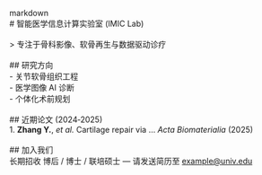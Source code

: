 markdown<br># 智能医学信息计算实验室 (IMIC Lab)<br><br>> 专注于骨科影像、软骨再生与数据驱动诊疗<br><br>## 研究方向<br>- 关节软骨组织工程<br>- 医学图像 AI 诊断<br>- 个体化术前规划<br><br>## 近期论文 (2024‑2025)<br>1. **Zhang Y.**, *et al.* Cartilage repair via … *Acta Biomaterialia* (2025)<br><br>## 加入我们<br>长期招收&nbsp;博后 / 博士 / 联培硕士 — 请发送简历至 example@univ.edu<br>
